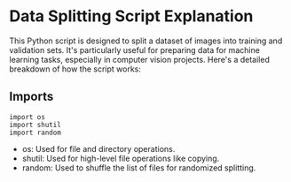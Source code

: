 # Data Splitting Script Explanation
This Python script is designed to split a dataset of images into training and validation sets. It's particularly useful for preparing data for machine learning tasks, especially in computer vision projects. Here's a detailed breakdown of how the script works:
## Imports
```
import os
import shutil
import random
```
- os: Used for file and directory operations.
- shutil: Used for high-level file operations like copying.
- random: Used to shuffle the list of files for randomized splitting.

